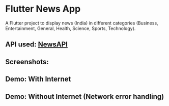 # Flutter News App

A Flutter project to display news (India) in different categories (Business, Entertainment, General, Health, Science, Sports, Technology).

## API used: [NewsAPI](https://newsapi.org/)

## Screenshots:

## Demo: With Internet

## Demo: Without Internet (Network error handling)

